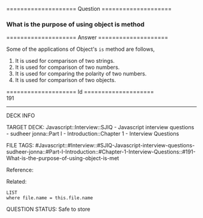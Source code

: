 ==================== Question ====================  

### What is the purpose of using object is method  

==================== Answer ====================  

Some of the applications of Object's `is` method are follows,

1. It is used for comparison of two strings.
2. It is used for comparison of two numbers.
3. It is used for comparing the polarity of two numbers.
4. It is used for comparison of two objects.

==================== Id ====================  
191
<!--ID: 1707879872655-->

---

DECK INFO

TARGET DECK: Javascript::Interview::SJIQ - Javascript interview questions - sudheer jonna::Part I - Introduction::Chapter 1 - Interview Questions

FILE TAGS: #Javascript::#Interview::#SJIQ-Javascript-interview-questions-sudheer-jonna::#Part-I-Introduction::#Chapter-1-Interview-Questions::#191-What-is-the-purpose-of-using-object-is-met

Reference:

Related:

```dataview
LIST
where file.name = this.file.name
```
QUESTION STATUS: Safe to store
